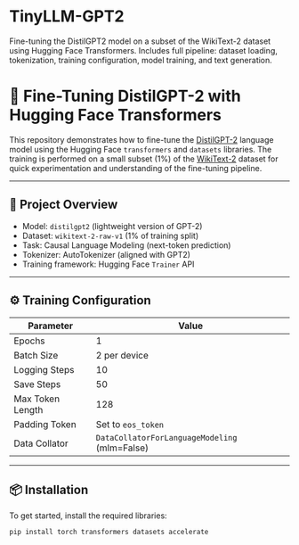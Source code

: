 # TinyLLM-GPT2
Fine-tuning the DistilGPT2 model on a subset of the WikiText-2 dataset using Hugging Face Transformers. Includes full pipeline: dataset loading, tokenization, training configuration, model training, and text generation.

# 🚀 Fine-Tuning DistilGPT-2 with Hugging Face Transformers

This repository demonstrates how to fine-tune the [DistilGPT-2](https://huggingface.co/distilgpt2) language model using the Hugging Face `transformers` and `datasets` libraries. The training is performed on a small subset (1%) of the [WikiText-2](https://huggingface.co/datasets/wikitext) dataset for quick experimentation and understanding of the fine-tuning pipeline.

---

## 🧠 Project Overview

- Model: `distilgpt2` (lightweight version of GPT-2)
- Dataset: `wikitext-2-raw-v1` (1% of training split)
- Task: Causal Language Modeling (next-token prediction)
- Tokenizer: AutoTokenizer (aligned with GPT2)
- Training framework: Hugging Face `Trainer` API

---

## ⚙️ Training Configuration

| Parameter                  | Value            |
|---------------------------|------------------|
| Epochs                    | 1                |
| Batch Size                | 2 per device     |
| Logging Steps             | 10               |
| Save Steps                | 50               |
| Max Token Length          | 128              |
| Padding Token             | Set to `eos_token` |
| Data Collator             | `DataCollatorForLanguageModeling` (mlm=False) |

---

## 📦 Installation

To get started, install the required libraries:

```bash
pip install torch transformers datasets accelerate
